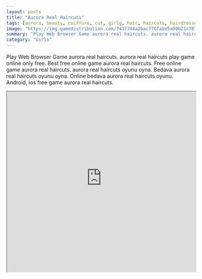 ```yaml
---
layout: posts
title: "Aurora Real Haircuts"
tags: [aurora, beauty, coiffure, cut, girlg, hair, haircuts, hairdresser, hairstyle, makeover, outfit, princess, real, simulation, trim, sleeping, free, online, games, oyna, game, free, games, play, play, games]
image: "https://img.gamedistribution.com/7417744a2bac776fabe5a09b21c707a2.jpg"
summary: "Play Web Browser Game aurora real haircuts. aurora real haircuts play game online only free. Best free online game aurora real haircuts. Free online game aurora real haircuts. aurora real haircuts oyunu oyna. Bedava aurora real haircuts oyunu oyna. Online bedava aurora real haircuts oyunu. Android, ios free game aurora real haircuts."
category: "Girls"
---
```


Play Web Browser Game aurora real haircuts. aurora real haircuts play game online only free. Best free online game aurora real haircuts. Free online game aurora real haircuts. aurora real haircuts oyunu oyna. Bedava aurora real haircuts oyunu oyna. Online bedava aurora real haircuts oyunu. Android, ios free game aurora real haircuts.

<iframe width="100%" height="480px;" src="https://flash.gamedistribution.com?game=7417744a2bac776fabe5a09b21c707a2"></iframe>